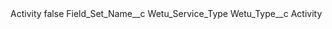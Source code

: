 <?xml version="1.0" encoding="UTF-8"?>
<CustomMetadata xmlns="http://soap.sforce.com/2006/04/metadata" xmlns:xsi="http://www.w3.org/2001/XMLSchema-instance" xmlns:xsd="http://www.w3.org/2001/XMLSchema">
    <label>Activity</label>
    <protected>false</protected>
    <values>
        <field>Field_Set_Name__c</field>
        <value xsi:type="xsd:string">Wetu_Service_Type</value>
    </values>
    <values>
        <field>Wetu_Type__c</field>
        <value xsi:type="xsd:string">Activity</value>
    </values>
</CustomMetadata>
